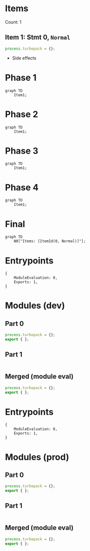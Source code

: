 # Items

Count: 1

## Item 1: Stmt 0, `Normal`

```js
process.turbopack = {};

```

- Side effects

# Phase 1
```mermaid
graph TD
    Item1;
```
# Phase 2
```mermaid
graph TD
    Item1;
```
# Phase 3
```mermaid
graph TD
    Item1;
```
# Phase 4
```mermaid
graph TD
    Item1;
```
# Final
```mermaid
graph TD
    N0["Items: [ItemId(0, Normal)]"];
```
# Entrypoints

```
{
    ModuleEvaluation: 0,
    Exports: 1,
}
```


# Modules (dev)
## Part 0
```js
process.turbopack = {};
export { };

```
## Part 1
```js

```
## Merged (module eval)
```js
process.turbopack = {};
export { };

```
# Entrypoints

```
{
    ModuleEvaluation: 0,
    Exports: 1,
}
```


# Modules (prod)
## Part 0
```js
process.turbopack = {};
export { };

```
## Part 1
```js

```
## Merged (module eval)
```js
process.turbopack = {};
export { };

```
